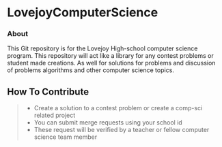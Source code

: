 # LovejoyComputerScience
### About
This Git repository is for the Lovejoy High-school computer science program. This repository will act like a library for any contest problems 
or student made creations. As well for solutions for problems and discussion of problems algorithms and other computer science topics. 
## How To Contribute
>  * Create a solution to a contest problem or create a comp-sci related project 
>  *  You can submit merge requests using your school id 
>  * These request will be verified by a teacher or fellow computer science team member

 
